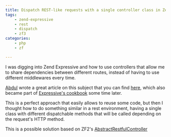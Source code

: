 ```yaml
---
title: Dispatch REST-like requests with a single controller class in Zend Expressive
tags:
    - zend-expressive
    - rest
    - dispatch
    - zf3
categories:
    - php
    - zf

---
```


I was digging into Zend Expressive and how to use controllers that allow me to share dependencies between different routes, instead of having to use different middlewares every time.

[Abdul](https://samsonasik.wordpress.com/) wrote a great article on this subject that you can find [here](https://samsonasik.wordpress.com/2016/01/03/using-routed-middleware-class-as-controller-with-multi-actions-in-expressive/), which also became part of [Expressive's cookbook](http://zendframework.github.io/zend-expressive/cookbook/using-routed-middleware-class-as-controller/) some time later.

This is a perfect approach that easily allows to reuse some code, but then I thought how to do something similar in a rest environment, having a single class with different dispatchable methods that will be called depending on the request's HTTP method.

This is a possible solution based on ZF2's [AbstractRestfulController](https://github.com/zendframework/zend-mvc/blob/master/src/Controller/AbstractRestfulController.php)
